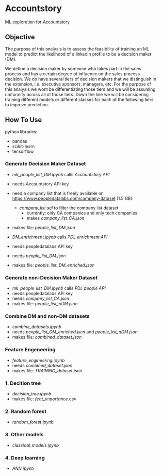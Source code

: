 # Accountstory
 ML exploration for Accountstory

 ## Objective

 The purpose of this analysis is to assess the feasibility of training an ML model to predict the likelihood of a linkedin profile to be a decision maker (DM).

We define a decision maker by someone who takes part in the sales process and has a certain degree of influence on the sales process decision. We do have several tiers of decision makers that we distinguish in the extension, i.e. executive sponsors, managers, etc. For the purpose of this analysis we wont be differentiating those tiers and we will be assuming uniformity across all of those tiers. Down the line we will be considering training different models or different classes for each of the following tiers to improve prediction.

## How To Use

python libraries:
* pandas
* scikit-learn
* tensorflow

### Generate Decision Maker Dataset

* *mk_people_list_DM.ipynb* calls *Accountstory API*
 * needs Accountstory API key
 * need a company list that is freely available on https://www.peopledatalabs.com/company-dataset (1.5 GB)
    - *company_list.sql* to filter the company list dataset
       - currently: only CA companies and only tech companies
       - makes *company_list_CA.json*
  * makes file: *people_list_DM.json*

* *DM_enrichment.ipynb* calls *PDL enrichment API*
 * needs peopledatalabs API key
 * needs *people_list_DM.json*
 * makes file: *people_list_DM_enriched.json*

### Generate non-Decision Maker Dataset

* *mk_people_list_DM.ipynb* calls *PDL people API*
 * needs peopledatalabs API key
 * needs *company_list_CA.json*
 * makes file: *people_list_nDM.json*

### Combine DM and non-DM datasets

* *combine_datasets.ipynb*
* needs *people_list_DM_enriched.json* and *people_list_nDM.json*
* makes file: *combined_dataset.json*

### Feature Engeneering

* *feature_engineering.ipynb*
* needs *combined_dataset.json*
*  makes file: *TRAINING_dataset.json*

### 1. Decition tree

* *decision_tree.ipynb*
* makes file: *feat_importance.csv*

### 2. Random forest

* *random_forest.ipynb*

### 3. Other models

* *classical_models.ipynb*

### 4. Deep learning

* *ANN.ipynb*
